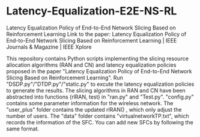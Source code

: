 # Latency-Equalization-E2E-NS-RL
Latency Equalization Policy of End-to-End Network Slicing Based on Reinforcement Learning
Link to the paper: Latency Equalization Policy of End-to-End Network Slicing Based on Reinforcement Learning | IEEE Journals & Magazine | IEEE Xplore

This repository contains Python scripts implementing the slicing resource allocation algorithms (RAN and CN) and latency equalization policies proposed in the paper "Latency Equalization Policy of End-to-End Network Slicing Based on Reinforcement Learning". 
Run "DSDP.py"/"DTDP.py"/"static.py" to excute the latency equalization policies to generate the results.
The slicing algorithms in RAN and CN have been abstracted into functions (rlRAN, test) in "ran.py" and "Test.py". 
"config.py" contains some parameter information for the wireless network. The "user_plus" folder contains the updated rlRAN() , which only adjust the number of users.
The "data" folder contains "virtualnetworkTP.txt", which records the information of the SFC. You can add new SFCs by following the same format.

